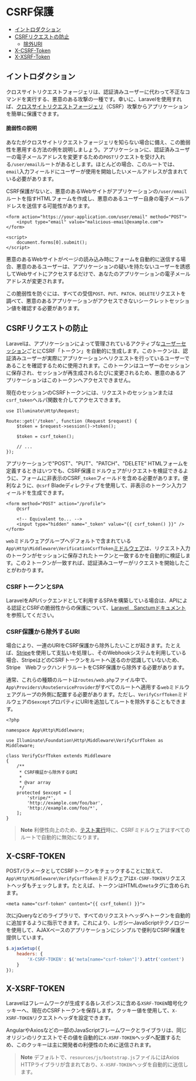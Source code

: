 # CSRF保護

- [イントロダクション](#csrf-introduction)
- [CSRFリクエストの防止](#preventing-csrf-requests)
    - [除外URI](#csrf-excluding-uris)
- [X-CSRF-Token](#csrf-x-csrf-token)
- [X-XSRF-Token](#csrf-x-xsrf-token)

<a name="csrf-introduction"></a>
## イントロダクション

クロスサイトリクエストフォージェリは、認証済みユーザーに代わって不正なコマンドを実行する、悪意のある攻撃の一種です。幸いに、Laravelを使用すれば、[クロスサイトリクエストフォージェリ](https://en.wikipedia.org/wiki/Cross-site_request_forgery)（CSRF）攻撃からアプリケーションを簡単に保護できます。

<a name="csrf-explanation"></a>
#### 脆弱性の説明

あなたがクロスサイトリクエストフォージェリを知らない場合に備え、この脆弱性を悪用する方法の例を説明しましょう。アプリケーションに、認証済みユーザーの電子メールアドレスを変更するための`POST`リクエストを受け入れる`/user/email`ルートがあるとします。ほとんどの場合、このルートでは、`email`入力フィールドにユーザーが使用を開始したいメールアドレスが含まれている必要があります。

CSRF保護がないと、悪意のあるWebサイトがアプリケーションの`/user/email`ルートを指すHTMLフォームを作成し、悪意のあるユーザー自身の電子メールアドレスを送信する可能性があります。

```blade
<form action="https://your-application.com/user/email" method="POST">
    <input type="email" value="malicious-email@example.com">
</form>

<script>
    document.forms[0].submit();
</script>
```

悪意のあるWebサイトがページの読み込み時にフォームを自動的に送信する場合、悪意のあるユーザーは、アプリケーションの疑いを持たないユーザーを誘惑してWebサイトにアクセスするだけで、あなたのアプリケーションの電子メールアドレスが変更されます。

この脆弱性を防ぐには、すべての受信`POST`、`PUT`、`PATCH`、`DELETE`リクエストを調べて、悪意のあるアプリケーションがアクセスできないシークレットセッション値を確認する必要があります。

<a name="preventing-csrf-requests"></a>
## CSRFリクエストの防止

Laravelは、アプリケーションによって管理されているアクティブな[ユーザーセッション](/docs/{{version}}/session)ごとにCSRF「トークン」を自動的に生成します。このトークンは、認証済みユーザーが実際にアプリケーションへリクエストを行っているユーザーであることを確認するために使用されます。このトークンはユーザーのセッションに保存され、セッションが再生成されるたびに変更されるため、悪意のあるアプリケーションはこのトークンへアクセスできません。

現在のセッションのCSRFトークンには、リクエストのセッションまたは`csrf_token`ヘルパ関数を介してアクセスできます。

    use Illuminate\Http\Request;

    Route::get('/token', function (Request $request) {
        $token = $request->session()->token();

        $token = csrf_token();

        // ...
    });

アプリケーションで"POST"、"PUT"、"PATCH"、"DELETE" HTMLフォームを定義するときはいつでも、CSRF保護ミドルウェアがリクエストを検証できるように、フォームに非表示のCSRF`_token`フィールドを含める必要があります。便利なように、`@csrf` Bladeディレクティブを使用して、非表示のトークン入力フィールドを生成できます。

```blade
<form method="POST" action="/profile">
    @csrf

    <!-- Equivalent to... -->
    <input type="hidden" name="_token" value="{{ csrf_token() }}" />
</form>
```

`web`ミドルウェアグループへデフォルトで含まれている`App\Http\Middleware\VerificationCsrfToken`[ミドルウェア](/docs/{{version}}/ミドルウェア)は、リクエスト入力のトークンがセッションに保存されたトークンと一致するかを自動的に検証します。この２トークンが一致すれば、認証済みユーザーがリクエストを開始したことがわかります。

<a name="csrf-tokens-and-spas"></a>
### CSRFトークンとSPA

LaravelをAPIバックエンドとして利用するSPAを構築している場合は、APIによる認証とCSRFの脆弱性からの保護について、[Laravel　Sanctumドキュメント](/docs/{{version}}/sanctum)を参照してください。

<a name="csrf-excluding-uris"></a>
### CSRF保護から除外するURI

場合により、一連のURIをCSRF保護から除外したいことが起きます。たとえば、[Stripe](https://stripe.com)を使用して支払いを処理し、そのWebhookシステムを利用している場合、StripeはどのCSRFトークンをルートへ送るのか認識していないため、Stripe　WebフックハンドラルートをCSRF保護から除外する必要があります。

通常、これらの種類のルートは`routes/web.php`ファイル中で、`App\Providers\RouteServiceProvider`がすべてのルートへ適用する`web`ミドルウェアグループの外側に配置する必要があります。ただし、`VerifyCsrfToken`ミドルウェアの`$except`プロパティにURIを追加してルートを除外することもできます。

    <?php

    namespace App\Http\Middleware;

    use Illuminate\Foundation\Http\Middleware\VerifyCsrfToken as Middleware;

    class VerifyCsrfToken extends Middleware
    {
        /**
         * CSRF検証から除外するURI
         *
         * @var array
         */
        protected $except = [
            'stripe/*',
            'http://example.com/foo/bar',
            'http://example.com/foo/*',
        ];
    }

> **Note**
> 利便性向上のため、[テスト実行](/docs/{{version}}/testing)時に、CSRFミドルウェアはすべてのルートで自動的に無効になります。

<a name="csrf-x-csrf-token"></a>
## X-CSRF-TOKEN

POSTパラメータとしてCSRFトークンをチェックすることに加えて、`App\Http\Middleware\VerifyCsrfToken`ミドルウェアは`X-CSRF-TOKEN`リクエストヘッダもチェックします。たとえば、トークンはHTMLの`meta`タグに含められます。

```blade
<meta name="csrf-token" content="{{ csrf_token() }}">
```

次にjQueryなどのライブラリで、すべてのリクエストヘッダへトークンを自動的に追加するように指示できます。これにより、レガシーJavaScriptテクノロジーを使用して、AJAXベースのアプリケーションにシンプルで便利なCSRF保護を提供しています。

```js
$.ajaxSetup({
    headers: {
        'X-CSRF-TOKEN': $('meta[name="csrf-token"]').attr('content')
    }
});
```

<a name="csrf-x-xsrf-token"></a>
## X-XSRF-TOKEN

Laravelはフレームワークが生成する各レスポンスに含める`XSRF-TOKEN`暗号化クッキーへ、現在のCSRFトークンを保存します。クッキー値を使用して、`X-XSRF-TOKEN`リクエストヘッダを設定できます。

AngularやAxiosなどの一部のJavaScriptフレームワークとライブラリは、同じオリジンのリクエストでその値を自動的に`X-XSRF-TOKEN`ヘッダへ配置するため、このクッキーは主に開発者の利便性のために送信されます。

> **Note**
> デフォルトで、`resources/js/bootstrap.js`ファイルにはAxios HTTPライブラリが含まれており、`X-XSRF-TOKEN`ヘッダを自動的に送信します。
